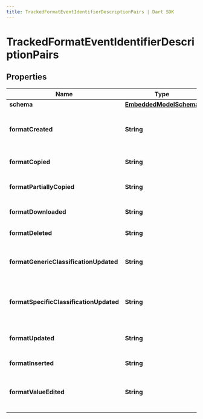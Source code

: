 ```yaml
---
title: TrackedFormatEventIdentifierDescriptionPairs | Dart SDK
---
```


# TrackedFormatEventIdentifierDescriptionPairs

## Properties
Name | Type | Description | Notes
------------ | ------------- | ------------- | -------------
**schema** | [**EmbeddedModelSchema**](EmbeddedModelSchema) |  | [optional] 
**formatCreated** | **String** | The key value pair for an asset being created. | [optional] 
**formatCopied** | **String** | If a format was copied entirely | [optional] 
**formatPartiallyCopied** | **String** | If a format was copied partially | [optional] 
**formatDownloaded** | **String** | If a format was downloaded | [optional] 
**formatDeleted** | **String** | If an format was deleted | [optional] 
**formatGenericClassificationUpdated** | **String** | If a generic classification was changed on a format | [optional] 
**formatSpecificClassificationUpdated** | **String** | If a specific classification was changed on a format | [optional] 
**formatUpdated** | **String** | a format was updated, generic update. | [optional] 
**formatInserted** | **String** | a format was inserted | [optional] 
**formatValueEdited** | **String** | a format's value was update ie, the text, etc... | [optional] 


